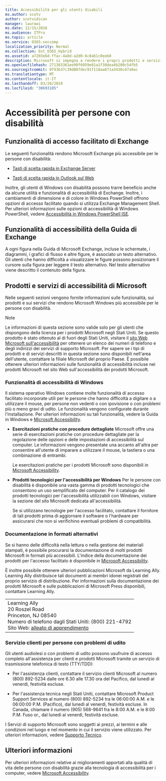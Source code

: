 ```yaml
---
title: Accessibilità per gli utenti disabili
ms.author: scotv
author: scotvidican
manager: laurawi
ms.date: 12/15/2016
ms.audience: ITPro
ms.topic: article
ms.service: O365-seccomp
localization_priority: Normal
ms.collection: Ent_O365_Hybrid
ms.assetid: a7203ebd-ffac-4a8d-a2d0-6c8a61c8eeb8
description: Microsoft si impegna a rendere i propri prodotti e servizi di facile utilizzo per tutti.
ms.openlocfilehash: 271383361ee99f6959e81a1f38dea4b200c54fb5
ms.sourcegitcommit: 0f93b37c39d807dec91f118aa671a3430c47a9ac
ms.translationtype: MT
ms.contentlocale: it-IT
ms.lasthandoff: 03/20/2019
ms.locfileid: "30693105"
---
```

# <a name="accessibility-for-people-with-disabilities"></a>Accessibilità per persone con disabilità

## <a name="accessibility-features-of-exchange"></a>Funzionalità di accesso facilitato di Exchange

Le seguenti funzionalità rendono Microsoft Exchange più accessibile per le persone con disabilità:
  
- [Tasti di scelta rapida in Exchange Server](http://technet.microsoft.com/library/146b2b52-1ef8-4606-991a-4cf4da694970.aspx)
    
- [Tasti di scelta rapida in Outlook sul Web](https://go.microsoft.com/fwlink/p/?LinkId=268079)
    
Inoltre, gli utenti di Windows con disabilità possono trarre beneficio anche da alcune utilità e funzionalità di accessibilità di Exchange. Inoltre, i cambiamenti di dimensione e di colore in Windows PowerShell offrono opzioni di accesso facilitato quando si utilizza Exchange Management Shell. Per ulteriori informazioni sulle opzioni di accessibilità di Windows PowerShell, vedere [Accessibilità in Windows PowerShell ISE](https://go.microsoft.com/fwlink/p/?LinkId=258240).
  
## <a name="accessibility-features-of-exchange-help"></a>Funzionalità di accessibilità della Guida di Exchange

A ogni figura nella Guida di Microsoft Exchange, incluse le schermate, i diagrammi, i grafici di flusso e altre figure, è associato un testo alternativo. Gli utenti che hanno difficoltà a visualizzare le figure possono posizionare il cursore sulla figura per leggere il testo alternativo. Nel testo alternativo viene descritto il contenuto della figura.
  
## <a name="accessibility-products-and-services-from-microsoft"></a>Prodotti e servizi di accessibilità di Microsoft

Nelle seguenti sezioni vengono fornite informazioni sulle funzionalità, sui prodotti e sui servizi che rendono Microsoft Windows più accessibile per le persone con disabilità.
  
> [!NOTE]
> Le informazioni di questa sezione sono valide solo per gli utenti che dispongono della licenza per i prodotti Microsoft negli Stati Uniti. Se questo prodotto è stato ottenuto al di fuori degli Stati Uniti, visitare il [sito Web Microsoft sull'accessibilità](https://www.microsoft.com/enable) per ottenere un elenco dei numeri di telefono e degli indirizzi dei servizi di supporto Microsoft. Per sapere se i tipi di prodotti e di servizi descritti in questa sezione sono disponibili nell'area dell'utente, contattare la filiale Microsoft del proprio Paese. È possibile ottenere ulteriori informazioni sulle funzionalità di accessibilità incluse nei prodotti Microsoft nel sito Web sull'accessibilità dei prodotti Microsoft. 
  
### <a name="accessibility-features-of-windows"></a>Funzionalità di accessibilità di Windows

Il sistema operativo Windows contiene molte funzionalità di accesso facilitato incorporate utili per le persone che hanno difficoltà a digitare o a utilizzare il mouse, per persone non vedenti o con ipovisione o con problemi più o meno gravi di udito. Le funzionalità vengono configurate durante l'installazione. Per ulteriori informazioni su tali funzionalità, vedere la Guida in Windows e [Microsoft Accessibility](https://go.microsoft.com/fwlink/p/?linkId=18139).
  
- **Esercitazioni pratiche con procedure dettagliate** Microsoft offre una serie di esercitazioni pratiche con procedure dettagliate per la regolazione delle opzioni e delle impostazioni di accessibilità sul computer. Le informazioni vengono presentate una accanto all'altra per consentire all'utente di imparare a utilizzare il mouse, la tastiera o una combinazione di entrambi. 
    
    Le esercitazioni pratiche per i prodotti Microsoft sono disponibili in [Microsoft Accessibility](https://go.microsoft.com/fwlink/p/?linkId=18139).
    
- **Prodotti tecnologici per l'accessibilità per Windows** Per le persone con disabilità è disponibile una vasta gamma di prodotti tecnologici che consentono un uso semplificato del computer. Per il catalogo dei prodotti tecnologici per l'accessibilità utilizzabili con Windows, visitare la sezione del sito Microsoft dedicata all'accessibilità. 
    
    Se si utilizzano tecnologie per l'accesso facilitato, contattare il fornitore di tali prodotti prima di aggiornare il software o l'hardware per assicurarsi che non si verifichino eventuali problemi di compatibilità. 
    
### <a name="documentation-in-alternative-formats"></a>Documentazione in formati alternativi

Se si hanno delle difficoltà nella lettura o nella gestione dei materiali stampati, è possibile procurarsi la documentazione di molti prodotti Microsoft in formati più accessibili. L'indice della documentazione dei prodotti per l'accesso facilitato è disponibile in [Microsoft Accessibility](https://go.microsoft.com/fwlink/p/?linkId=18139). 
  
È inoltre possibile ottenere ulteriori pubblicazioni Microsoft da Learning Ally. Learning Ally distribuisce tali documenti ai membri idonei registrati del proprio servizio di distribuzione. Per informazioni sulla documentazione dei prodotti Microsoft e sulle pubblicazioni di Microsoft Press disponibili, contattare Learning Ally. 
  
||
|:-----|
|Learning Ally  <br/> 20 Roszel Road  <br/> Princeton, NJ 08540  <br/> Numero di telefono dagli Stati Uniti: (800) 221-4792  <br/> Sito Web: [alleato di apprendimento](https://www.learningally.org/) <br/> |
   
### <a name="customer-service-for-people-with-hearing-impairments"></a>Servizio clienti per persone con problemi di udito

Gli utenti audiolesi o con problemi di udito possono usufruire di accesso completo all'assistenza per clienti e prodotti Microsoft tramite un servizio di trasmissione telefonica di testo (TTY/TDD):
  
- Per l'assistenza clienti, contattare il servizio clienti Microsoft al numero (800) 892-5234 dalle ore 6.30 alle 17.30 ora del Pacifico, dal lunedì al venerdì, festività escluse. 
    
- Per l'assistenza tecnica negli Stati Uniti, contattare Microsoft Product Support Services al numero (800) 892-5234 tra le 06:00:00 A.M. e le 06:00:00 P.M. (Pacifico), dal lunedì al venerdì, festività escluse. In Canada, chiamare il numero (905) 568-9641 fra le 8:00 A.M. e le 8:00 P.M. Fuso or., dal lunedì al venerdì, festività escluse. 
    
I Servizi di supporto Microsoft sono soggetti ai prezzi, ai termini e alle condizioni nel luogo e nel momento in cui il servizio viene utilizzato. Per ulteriori informazioni, vedere [Supporto Tecnico](https://go.microsoft.com/fwlink/p/?linkId=18142).
  
## <a name="for-more-information"></a>Ulteriori informazioni

Per ulteriori informazioni relative ai miglioramenti apportati alla qualità di vita delle persone con disabilità grazie alla tecnologia di accessibilità per i computer, vedere [Microsoft Accessibility](http://go.microsoft.com/fwlink/p/?linkId=18139). 
  

